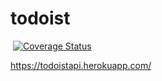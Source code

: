 # todoist

[![<ocranbillions>](https://circleci.com/gh/ocranbillions/todoist.svg?style=svg)](https://circleci.com/gh/ocranbillions/todoist) [![Coverage Status](https://coveralls.io/repos/github/ocranbillions/todoist/badge.svg?branch=main)](https://coveralls.io/github/ocranbillions/todoist?branch=main)

https://todoistapi.herokuapp.com/
